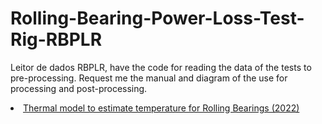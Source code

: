 # Rolling-Bearing-Power-Loss-Test-Rig-RBPLR

Leitor de dados RBPLR, have the code for reading the data of the tests to pre-processing. Request me the manual and diagram of the use for processing and post-processing.


<li><a href="https://www.researchgate.net/publication/366051106_Mathematical_model_of_heat_dissipation_in_rolling_bearings">Thermal model to estimate temperature for Rolling Bearings (2022)</a></li>

